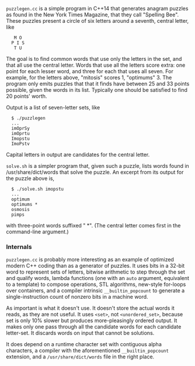 ```puzzlegen.cc``` is a simple program in C++14 that generates anagram
puzzles as found in the New York Times Magazine, that they call
"Spelling Bee".  These puzzles present a circle of six letters
around a seventh, central letter, like
```
   M O
  P I S
   T U
```
The goal is to find common words that use only the letters in the
set, and that all use the central letter.  Words that use all the
letters score extra: one point for each lesser word, and three for
each that uses all seven.  For example, for the letters above,
"mitosis" scores 1, "optimums" 3.  The program only emits puzzles
that that it finds have between 25 and 33 points possible, given
the words in its list.  Typically one should be satisfied to find
20 points' worth.

Output is a list of seven-letter sets, like
```
  $ ./puzzlegen
  ...
  imOprSy
  imOprtu
  Imopstu
  ImoPstv
```
Capital letters in output are candidates for the central letter.

```solve.sh``` is a simpler program that, given such a puzzle, lists
words found in /usr/share/dict/words that solve the puzzle. An
excerpt from its output for the puzzle above is,
```
  $ ./solve.sh imopstu
  ...
  optimum
  optimums *
  osmosis
  pimps
```
with three-point words suffixed " *".  (The central letter comes first
in the command-line argument.)

### Internals

```puzzlegen.cc``` is probably more interesting as an example of optimized
modern C++ coding than as a generator of puzzles.  It uses bits in
a 32-bit word to represent sets of letters, bitwise arithmetic to
step through the set and qualify words, lambda functions (one with
an ```auto``` argument, equivalent to a template) to compose operations,
STL algorithms, new-style for-loops over containers, and a compiler
intrinsic ```__builtin_popcount``` to generate a single-instruction count
of nonzero bits in a machine word.

As important is what it doesn't use.  It doesn't store the actual
words it reads, as they are not useful.  It uses ```<set>```, not
```<unordered_set>```, because set is only 10% slower but produces
more-pleasingly ordered output.  It makes only one pass through all
the candidate words for each candidate letter-set.  It discards words
on input that cannot be solutions.

It does depend on a runtime character set with contiguous alpha characters,
a compiler with the aforementioned ```__builtin_popcount``` extension, and
a ```/usr/share/dict/words``` file in the right place.
